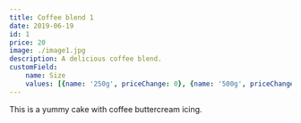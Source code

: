 ```yaml
---
title: Coffee blend 1
date: 2019-06-19
id: 1
price: 20
image: ./image1.jpg
description: A delicious coffee blend.
customField: 
    name: Size
    values: [{name: '250g', priceChange: 0}, {name: '500g', priceChange: 15.00}, {name: '1kg', priceChange: 25.00}]
---
```


This is a yummy cake with coffee buttercream icing.
